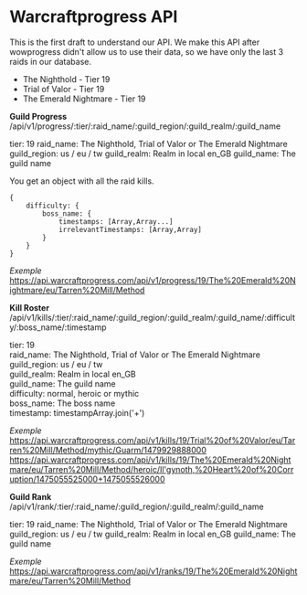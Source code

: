 # Warcraftprogress API

This is the first draft to understand our API. We make this API after wowprogress didn't allow us to use their data, so we have only the last 3 raids in our database.

 - The Nighthold - Tier 19
 - Trial of Valor - Tier 19
 - The Emerald Nightmare - Tier 19

**Guild Progress**  
/api/v1/progress/:tier/:raid_name/:guild_region/:guild_realm/:guild_name

tier: 19
raid_name: The Nighthold, Trial of Valor or The Emerald Nightmare
guild_region: us / eu / tw
guild_realm: Realm in local en_GB
guild_name: The guild name

You get an object with all the raid kills.

    {
	    difficulty: {
		    boss_name: {
			    timestamps: [Array,Array...]
			    irrelevantTimestamps: [Array,Array]
			}
		}
    }

*Exemple*  
https://api.warcraftprogress.com/api/v1/progress/19/The%20Emerald%20Nightmare/eu/Tarren%20Mill/Method

**Kill Roster**  
/api/v1/kills/:tier/:raid_name/:guild_region/:guild_realm/:guild_name/:difficulty/:boss_name/:timestamp
  
tier: 19  
raid_name: The Nighthold, Trial of Valor or The Emerald Nightmare  
guild_region: us / eu / tw  
guild_realm: Realm in local en_GB  
guild_name: The guild name  
difficulty: normal, heroic or mythic  
boss_name: The boss name  
timestamp: timestampArray.join('+')  

 *Exemple*  
https://api.warcraftprogress.com/api/v1/kills/19/Trial%20of%20Valor/eu/Tarren%20Mill/Method/mythic/Guarm/1479929888000
 https://api.warcraftprogress.com/api/v1/kills/19/The%20Emerald%20Nightmare/eu/Tarren%20Mill/Method/heroic/Il'gynoth,%20Heart%20of%20Corruption/1475055525000+1475055526000

**Guild Rank**  
/api/v1/rank/:tier/:raid_name/:guild_region/:guild_realm/:guild_name

tier: 19
raid_name: The Nighthold, Trial of Valor or The Emerald Nightmare
guild_region: us / eu / tw
guild_realm: Realm in local en_GB
guild_name: The guild name

 *Exemple*  
https://api.warcraftprogress.com/api/v1/ranks/19/The%20Emerald%20Nightmare/eu/Tarren%20Mill/Method
